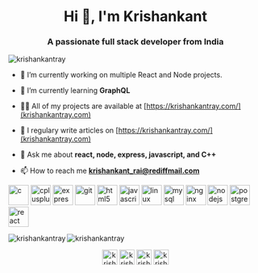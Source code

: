 <h1 align="center">Hi 👋, I'm Krishankant</h1>
<h3 align="center">A passionate full stack developer from India</h3>

<p align="left"> <img src="https://komarev.com/ghpvc/?username=krishankantray" alt="krishankantray" /> </p>

- 🔭 I’m currently working on multiple React and Node projects. 

- 🌱 I’m currently learning **GraphQL**

- 👨‍💻 All of my projects are available at [https://krishankantray.com/](krishankantray.com)

- 📝 I regulary write articles on [https://krishankantray.com/](krishankantray.com)

- 💬 Ask me about **react, node, express, javascript, and C++**

- 📫 How to reach me **krishankant_rai@rediffmail.com**

<p align="left"><img src="https://devicons.github.io/devicon/devicon.git/icons/c/c-original.svg" alt="c" width="40" height="40"/> <img src="https://devicons.github.io/devicon/devicon.git/icons/cplusplus/cplusplus-original.svg" alt="cplusplus" width="40" height="40"/> <img src="https://devicons.github.io/devicon/devicon.git/icons/express/express-original-wordmark.svg" alt="express" width="40" height="40"/> <img src="https://www.vectorlogo.zone/logos/git-scm/git-scm-icon.svg" alt="git" width="40" height="40"/> <img src="https://devicons.github.io/devicon/devicon.git/icons/html5/html5-original-wordmark.svg" alt="html5" width="40" height="40"/> <img src="https://devicons.github.io/devicon/devicon.git/icons/javascript/javascript-original.svg" alt="javascript" width="40" height="40"/> <img src="https://devicons.github.io/devicon/devicon.git/icons/linux/linux-original.svg" alt="linux" width="40" height="40"/> <img src="https://devicons.github.io/devicon/devicon.git/icons/mysql/mysql-original-wordmark.svg" alt="mysql" width="40" height="40"/> <img src="https://devicons.github.io/devicon/devicon.git/icons/nginx/nginx-original.svg" alt="nginx" width="40" height="40"/> <img src="https://devicons.github.io/devicon/devicon.git/icons/nodejs/nodejs-original-wordmark.svg" alt="nodejs" width="40" height="40"/> <img src="https://devicons.github.io/devicon/devicon.git/icons/postgresql/postgresql-original-wordmark.svg" alt="postgresql" width="40" height="40"/> <img src="https://devicons.github.io/devicon/devicon.git/icons/react/react-original-wordmark.svg" alt="react" width="40" height="40"/></p><img align="left" src="https://github-readme-stats.vercel.app/api/top-langs/?username=krishankantray&layout=compact&hide=html" alt="krishankantray" />

<img align="center" src="https://github-readme-stats.vercel.app/api?username=krishankantray&show_icons=true" alt="krishankantray" />

<p align="center">
<a href="https://dev.to/krishankantray" target="blank"><img align="center" src="https://cdn.jsdelivr.net/npm/simple-icons@3.0.1/icons/dev-dot-to.svg" alt="krishankantray" height="30" width="30" /></a>
<a href="https://twitter.com/krishankantray" target="blank"><img align="center" src="https://cdn.jsdelivr.net/npm/simple-icons@3.0.1/icons/twitter.svg" alt="krishankantray" height="30" width="30" /></a>
<a href="https://linkedin.com/in/krishankantray" target="blank"><img align="center" src="https://cdn.jsdelivr.net/npm/simple-icons@3.0.1/icons/linkedin.svg" alt="krishankantray" height="30" width="30" /></a>
<a href="https://fb.com/krishankantray.1561" target="blank"><img align="center" src="https://cdn.jsdelivr.net/npm/simple-icons@3.0.1/icons/facebook.svg" alt="krishankantray.1561" height="30" width="30" /></a>
</p>
